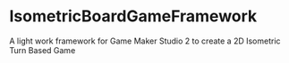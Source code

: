 # IsometricBoardGameFramework
A light work framework for Game Maker Studio 2 to create a 2D Isometric Turn Based Game
